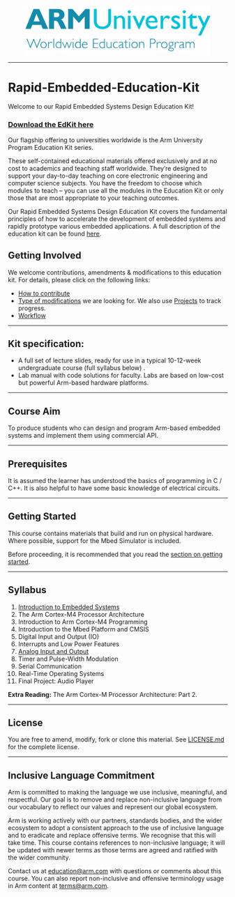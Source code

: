 
<figure>
<img src="Materials/img/ARM_University_WEP.png" width="600px">
</figure>

---

# Rapid-Embedded-Education-Kit

Welcome to our Rapid Embedded Systems Design Education Kit!

### [Download the EdKit here](https://github.com/arm-university/Rapid-Embedded-Education-Kit/archive/refs/heads/main.zip)

Our flagship offering to universities worldwide is the Arm University Program Education Kit series.

These self-contained educational materials offered exclusively and at no cost to academics and teaching staff worldwide. They’re designed to support your day-to-day teaching on core electronic engineering and computer science subjects. You have the freedom to choose which modules to teach – you can use all the modules in the Education Kit or only those that are most appropriate to your teaching outcomes.

Our Rapid Embedded Systems Design Education Kit covers the fundamental principles of how to accelerate the development of embedded systems and rapidly prototype various embedded applications. A full description of the education kit can be found [here](https://www.arm.com/resources/education/education-kits/rapid-embedded-systems). 

## Getting Involved
We welcome contributions, amendments & modifications to this education kit. For details, please click on the following links:

* [How to contribute](https://github.com/arm-university/Rapid-Embedded-Education-Kit/blob/main/Contributions_and_Modifications/Contributions_And_Modifications.md)
* [Type of modifications](https://github.com/arm-university/Rapid-Embedded-Education-Kit/blob/main/Contributions_and_Modifications/Desired_Contributions.md) we are looking for. We also use [Projects](https://github.com/arm-university/Rapid-Embedded-Education-Kit/projects) to track progress.
* [Workflow](https://github.com/arm-university/Rapid-Embedded-Education-Kit/blob/main/Contributions_and_Modifications/workflow.pdf)

---

 ## Kit specification:

* A full set of lecture slides, ready for use in a typical 10-12-week undergraduate course (full syllabus below) .
* Lab manual with code solutions for faculty. Labs are based on low-cost but powerful Arm-based hardware platforms. 

---

## Course Aim
To produce students who can design and program Arm-based embedded systems and implement them using commercial API.

---

## Prerequisites
It is assumed the learner has understood the basics of programming in C / C++. It is also helpful to have some basic knowledge of electrical circuits.

---

## Getting Started
This course contains materials that build and run on physical hardware. Where possible, support for the Mbed Simulator is included.

Before proceeding, it is recommended that you read the [section on getting started](Materials/Getting_Started/README.MD).

---

## Syllabus
1. [Introduction to Embedded Systems](/Materials/Module_1/README.md)
1. The Arm Cortex-M4 Processor Architecture
1. Introduction to Arm Cortex-M4 Programming
1. Introduction to the Mbed Platform and CMSIS
1. Digital Input and Output (IO)
1. Interrupts and Low Power Features
1. [Analog Input and Output](Materials/Module_7/README.md)
1. Timer and Pulse-Width Modulation
1. Serial Communication
1. Real-Time Operating Systems
1. Final Project: Audio Player

**Extra Reading:** The Arm Cortex-M Processor Architecture: Part 2.

---

## License
You are free to amend, modify, fork or clone this material. See [LICENSE.md](https://github.com/arm-university/Rapid-Embedded-Education-Kit/blob/main/License/LICENSE.md) for the complete license.

---

## Inclusive Language Commitment
Arm is committed to making the language we use inclusive, meaningful, and respectful. Our goal is to remove and replace non-inclusive language from our vocabulary to reflect our values and represent our global ecosystem.
 
Arm is working actively with our partners, standards bodies, and the wider ecosystem to adopt a consistent approach to the use of inclusive language and to eradicate and replace offensive terms. We recognise that this will take time. This course contains references to non-inclusive language; it will be updated with newer terms as those terms are agreed and ratified with the wider community. 
 
Contact us at education@arm.com with questions or comments about this course. You can also report non-inclusive and offensive terminology usage in Arm content at terms@arm.com.
